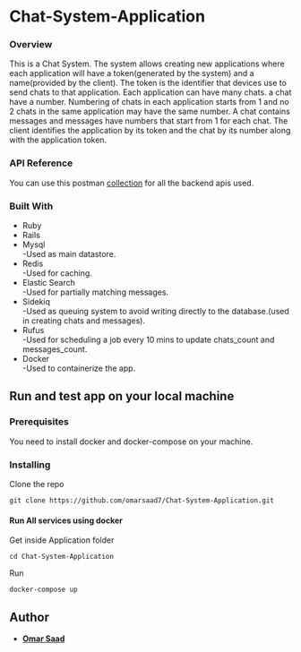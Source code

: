 # Chat-System-Application
 
### Overview
This is a Chat System. The system allows creating new applications where each application will have a token(generated by the system) and a name(provided by the client). The token is the identifier that devices use to send chats to that application. Each application can have many chats. a chat have a number. Numbering of chats in each application starts from 1 and no 2 chats in the same application may have the same number. A chat contains messages and messages have numbers that start from 1 for each chat. The client identifies the application by its token and the chat by its number along with the application token.


### API Reference

You can use this postman [collection](Chat_System.postman_collection.json) for all the backend apis used.

### Built With

* Ruby
* Rails
* Mysql <br />
  -Used as main datastore.
* Redis <br />
  -Used for caching.
* Elastic Search <br />
  -Used for partially matching messages.
* Sidekiq <br />
  -Used as queuing system to avoid writing directly to the database.(used in creating chats and messages).
* Rufus <br />
  -Used for scheduling a job every 10 mins to update chats_count and messages_count.
* Docker <br />
  -Used to containerize the app.

## Run and test app on your local machine

### Prerequisites
You need to install docker and docker-compose on your machine.

### Installing

Clone the repo

```
git clone https://github.com/omarsaad7/Chat-System-Application.git
```
#### Run All services using docker
Get inside Application folder
```
cd Chat-System-Application
```
Run 
```
docker-compose up
```


## Author

* [**Omar Saad**](https://www.linkedin.com/in/omar-saad-90862a163/)

